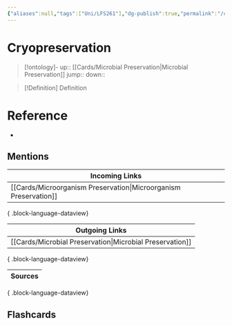 ```yaml
---
{"aliases":null,"tags":["Uni/LFS261"],"dg-publish":true,"permalink":"/cards/cryopreservation/","dgPassFrontmatter":true}
---
```


# Cryopreservation

> [!ontology]-
> up:: [[Cards/Microbial Preservation\|Microbial Preservation]]
> jump:: 
> down:: 

> [!Definition] Definition

# Reference

- 

## Mentions

| Incoming Links                                                      |
| ------------------------------------------------------------------- |
| [[Cards/Microorganism Preservation\|Microorganism Preservation]] |

{ .block-language-dataview}

| Outgoing Links                                              |
| ----------------------------------------------------------- |
| [[Cards/Microbial Preservation\|Microbial Preservation]] |

{ .block-language-dataview}

| Sources |
| ------- |

{ .block-language-dataview}

## Flashcards